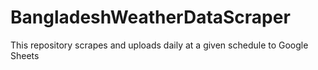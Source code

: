 # BangladeshWeatherDataScraper
This repository scrapes and uploads daily at a given schedule to Google Sheets
